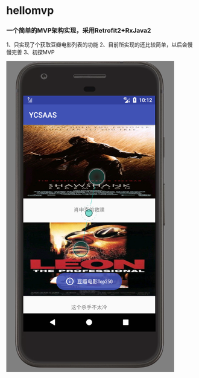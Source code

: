 # hellomvp
### 一个简单的MVP架构实现，采用Retrofit2+RxJava2
1、只实现了个获取豆瓣电影列表的功能
2、目前所实现的还比较简单，以后会慢慢完善
3、初探MVP

![](https://github.com/piscessu/hellomvp/blob/master/file/pic.png)